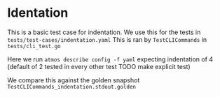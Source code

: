 # Identation

This is a basic test case for indentation.
We use this for the tests in `tests/test-cases/indentation.yaml`
This is ran by `TestCLICommands` in `tests/cli_test.go`

Here we run `atmos describe config -f yaml` expecting indentation of 4
(default of 2 tested in every other test TODO make explicit test)

We compare this against the golden snapshot `TestCLICommands_indentation.stdout.golden`
